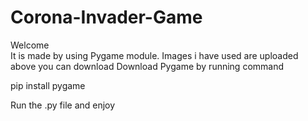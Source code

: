# Corona-Invader-Game
Welcome  
It is made by using Pygame module. Images i have used are uploaded above you can download
Download Pygame by running command


pip install pygame

Run the .py file and enjoy
